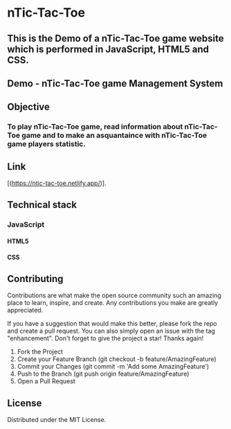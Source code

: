 # nTic-Tac-Toe

## This is the Demo of a nTic-Tac-Toe game website which is performed  in JavaScript, HTML5 and CSS.

## Demo - nTic-Tac-Toe game Management System

## Objective

### To play nTic-Tac-Toe game, read information about nTic-Tac-Toe game and to make an asquantaince with nTic-Tac-Toe game players statistic.

## Link

[(https://ntic-tac-toe.netlify.app/)].


## Technical stack

### JavaScript

#### HTML5

#### CSS

## Contributing

Contributions are what make the open source community such an amazing place to learn, inspire, and create. Any contributions you make are greatly appreciated.

If you have a suggestion that would make this better, please fork the repo and create a pull request. You can also simply open an issue with the tag "enhancement". Don't forget to give the project a star! Thanks again!

1. Fork the Project
2. Create your Feature Branch (git checkout -b feature/AmazingFeature)
3. Commit your Changes (git commit -m 'Add some AmazingFeature')
4. Push to the Branch (git push origin feature/AmazingFeature)
5. Open a Pull Request

## License

Distributed under the MIT License.
